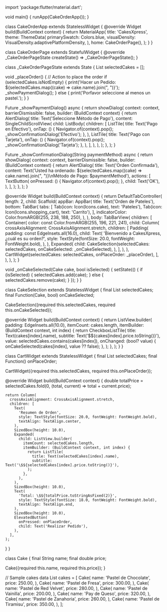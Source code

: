 import 'package:flutter/material.dart';

void main() {
  runApp(CakeOrderApp());
}

class CakeOrderApp extends StatelessWidget {
  @override
  Widget build(BuildContext context) {
    return MaterialApp(
      title: 'CakesXpress',
      theme: ThemeData(
        primarySwatch:  Colors.blue,
        visualDensity: VisualDensity.adaptivePlatformDensity,
      ),
      home: CakeOrderPage(),
    );
  }
}

class CakeOrderPage extends StatefulWidget {
  @override
  _CakeOrderPageState createState() => _CakeOrderPageState();
}

class _CakeOrderPageState extends State<CakeOrderPage> {
  List<Cake> selectedCakes = [];

  void _placeOrder() {
    // Action to place the order
    if (selectedCakes.isNotEmpty) {
      print('Hacer un Pedido: ${selectedCakes.map((cake) => cake.name).join(", ")}');
      _showPaymentDialog();
    } else {
      print('Porfavor seleccione al menos un pastel.');
    }
  }

  Future<void> _showPaymentDialog() async {
    return showDialog<void>(
      context: context,
      barrierDismissible: false,
      builder: (BuildContext context) {
        return AlertDialog(
          title: Text('Seleccione Método de Pago'),
          content: SingleChildScrollView(
            child: ListBody(
              children: <Widget>[
                ListTile(
                  title: Text('Pago en Efectivo'),
                  onTap: () {
                    Navigator.of(context).pop();
                    _showConfirmationDialog('Efectivo');
                  },
                ),
                ListTile(
                  title: Text('Pago con Tarjeta'),
                  onTap: () {
                    Navigator.of(context).pop();
                    _showConfirmationDialog('Tarjeta');
                  },
                ),
              ],
            ),
          ),
        );
      },
    );
  }

  Future<void> _showConfirmationDialog(String paymentMethod) async {
    return showDialog<void>(
      context: context,
      barrierDismissible: false,
      builder: (BuildContext context) {
        return AlertDialog(
          title: Text('Orden Confirmada'),
          content: Text('Usted ha ordenado: ${selectedCakes.map((cake) => cake.name).join(", ")}\nMétodo de Pago: $paymentMethod'),
          actions: <Widget>[
            TextButton(
              onPressed: () {
                Navigator.of(context).pop();
              },
              child: Text('OK'),
            ),
          ],
        );
      },
    );
  }

  @override
  Widget build(BuildContext context) {
    return DefaultTabController(
      length: 2,
      child: Scaffold(
        appBar: AppBar(
          title: Text('Orden de Pateles'),
          bottom: TabBar(
            tabs: [
              Tab(icon: Icon(Icons.cake), text: 'Pateles'),
              Tab(icon: Icon(Icons.shopping_cart), text: 'Carrito'),
            ],
            indicatorColor: Color.fromARGB(255, 238, 188, 250),
          ),
        ),
        body: TabBarView(
          children: [
            Container(
              color: const Color.fromARGB(255, 196, 221, 241),
              child: Column(
                crossAxisAlignment: CrossAxisAlignment.stretch,
                children: [
                  Padding(
                    padding: const EdgeInsets.all(16.0),
                    child: Text(
                      'Bienvenido a CakesXpress, ¿cuál es su orden?',
                      style: TextStyle(fontSize: 20.0, fontWeight: FontWeight.bold),
                    ),
                  ),
                  Expanded(
                    child: CakeSelection(selectedCakes: selectedCakes, onCakeSelected: _onCakeSelected),
                  ),
                ],
              ),
            ),
            CartWidget(selectedCakes: selectedCakes, onPlaceOrder: _placeOrder),
          ],
        ),
      ),
    );
  }

  void _onCakeSelected(Cake cake, bool isSelected) {
    setState(() {
      if (isSelected) {
        selectedCakes.add(cake);
      } else {
        selectedCakes.remove(cake);
      }
    });
  }
}

class CakeSelection extends StatelessWidget {
  final List<Cake> selectedCakes;
  final Function(Cake, bool) onCakeSelected;

  CakeSelection({required this.selectedCakes, required this.onCakeSelected});

  @override
  Widget build(BuildContext context) {
    return ListView.builder(
      padding: EdgeInsets.all(10.0),
      itemCount: cakes.length,
      itemBuilder: (BuildContext context, int index) {
        return CheckboxListTile(
          title: Text(cakes[index].name),
          subtitle: Text('\$${cakes[index].price.toString()}'),
          value: selectedCakes.contains(cakes[index]),
          onChanged: (bool? value) {
            onCakeSelected(cakes[index], value ?? false);
          },
        );
      },
    );
  }
}

class CartWidget extends StatelessWidget {
  final List<Cake> selectedCakes;
  final Function() onPlaceOrder;

  CartWidget({required this.selectedCakes, required this.onPlaceOrder});

  @override
  Widget build(BuildContext context) {
    double totalPrice = selectedCakes.fold(0, (total, current) => total + current.price);

    return Column(
      crossAxisAlignment: CrossAxisAlignment.stretch,
      children: [
        Text(
          'Resumen de Orden',
          style: TextStyle(fontSize: 20.0, fontWeight: FontWeight.bold),
          textAlign: TextAlign.center,
        ),
        SizedBox(height: 10.0),
        Expanded(
          child: ListView.builder(
            itemCount: selectedCakes.length,
            itemBuilder: (BuildContext context, int index) {
              return ListTile(
                title: Text(selectedCakes[index].name),
                subtitle: Text('\$${selectedCakes[index].price.toString()}'),
              );
            },
          ),
        ),
        SizedBox(height: 10.0),
        Text(
          'Total: \$${totalPrice.toStringAsFixed(2)}',
          style: TextStyle(fontSize: 18.0, fontWeight: FontWeight.bold),
          textAlign: TextAlign.end,
        ),
        SizedBox(height: 10.0),
        ElevatedButton(
          onPressed: onPlaceOrder,
          child: Text('Realizar Pedido'),
        ),
      ],
    );
  }
}

class Cake {
  final String name;
  final double price;

  Cake({required this.name, required this.price});
}

// Sample cakes data
List<Cake> cakes = [
  Cake(
    name: 'Pastel de Chocolate',
    price: 250.00,
  ),
  Cake(
    name: 'Pastel de Fresa',
    price: 300.00,
  ),
  Cake(
    name: 'Pastel de Red Velvet',
    price: 280.00,
  ),
  Cake(
    name: 'Pastel de Vainilla',
    price: 200.00,
  ),
  Cake(
    name: 'Pay de Queso',
    price: 320.00,
  ),
  Cake(
    name: 'Pastel de Zanahoria',
    price: 260.00,
  ),
  Cake(
    name: 'Pastel de Tiramisu',
    price: 350.00,
  ),
];

